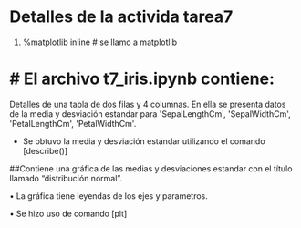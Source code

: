 # Detalles de la activida  tarea7

1.  %matplotlib inline # se llamo a matplotlib

# # El archivo  t7_iris.ipynb contiene:

Detalles de una tabla de dos filas y 4 columnas.  En ella se presenta datos de la media y desviación estandar para 'SepalLengthCm', 'SepalWidthCm', 'PetalLengthCm', 'PetalWidthCm'. 

-  Se obtuvo la media y desviación estándar utilizando el comando [describe()]


##Contiene una gráfica de las medias y desviaciones estandar con el título llamado “distribución normal”. 

•	La gráfica tiene leyendas de los ejes y parametros. 

•	 Se hizo uso de comando [plt]

